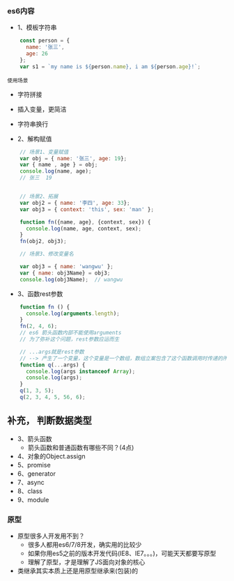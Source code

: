 ### es6内容
+ 1、模板字符串
```js
    const person = {
      name: '张三',
      age: 26
    };
    var s1 = `my name is ${person.name}, i am ${person.age}!`;
```
  `使用场景`
  + 字符拼接
  + 插入变量，更简洁
  + 字符串换行
  
+ 2、解构赋值
```js
    // 场景1、变量赋值
    var obj = { name: '张三', age: 19};
    var { name , age } = obj;
    console.log(name, age); 
    // 张三  19


    // 场景2、拓展
    var obj2 = { name: '李四', age: 33};
    var obj3 = { context: 'this', sex: 'man' };

    function fn({name, age}, {context, sex}) {
      console.log(name, age, context, sex);
    }
    fn(obj2, obj3);

    // 场景3、修改变量名

    var obj3 = { name: 'wangwu' };
    var { name: obj3Name} = obj3;
    console.log(obj3Name);  // wangwu
``` 
+ 3、函数rest参数  
```js
    function fn () {
      console.log(arguments.length);
    }
    fn(2, 4, 6);
    // es6 箭头函数内部不能使用arguments
    // 为了弥补这个问题，rest参数应运而生 

    // ...args就是rest参数
    // --> 产生了一个变量，这个变量是一个数组，数组立案包含了这个函数调用时传递的所有参数
    function q(...args) {
      console.log(args instanceof Array);
      console.log(args);
    }
    q(1, 3, 5);
    q(2, 3, 4, 5, 56, 6);
```

## 补充， 判断数据类型

+ 3、箭头函数  
    - 箭头函数和普通函数有哪些不同？(4点)
+ 4、对象的Object.assign  
+ 5、promise 
+ 6、generator 
+ 7、async 
+ 8、class 
+ 9、module

### 原型
+ 原型很多人开发用不到？
    - 很多人都用es6/7/8开发，确实用的比较少
    - 如果你用es5之前的版本开发代码(IE8、IE7。。。)，可能天天都要写原型
    - 理解了原型，才是理解了JS面向对象的核心
+ 类继承其实本质上还是用原型继承来(包装)的
